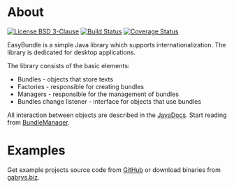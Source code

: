 # About
[![License BSD 3-Clause](https://img.shields.io/badge/license-BSD%203--Clause-blue.svg)](http://easy-bundle.projects.gabrys.biz/license.txt)
[![Build Status](https://travis-ci.org/gabrysbiz/EasyBundle.svg?branch=develop)](https://travis-ci.org/gabrysbiz/EasyBundle)
[![Coverage Status](https://coveralls.io/repos/github/gabrysbiz/EasyBundle/badge.svg?branch=develop)](https://coveralls.io/github/gabrysbiz/EasyBundle?branch=develop)

EasyBundle is a simple Java library which supports internationalization. The library is dedicated for desktop applications.

The library consists of the basic elements:
* Bundles - objects that store texts
* Factories - responsible for creating bundles
* Managers - responsible for the management of bundles
* Bundles change listener - interface for objects that use bundles

All interaction between objects are described in the [JavaDocs](http://easy-bundle.projects.gabrys.biz/LATEST/apidocs/).
Start reading from [BundleManager](http://easy-bundle.projects.gabrys.biz/LATEST/apidocs/index.html?biz/gabrys/easybundle/BundleManager.html).

# Examples
Get example projects source code from [GitHub](https://github.com/gabrysbiz/EasyBundle-examples)
or download binaries from [gabrys.biz](http://easy-bundle.projects.gabrys.biz/examples/).